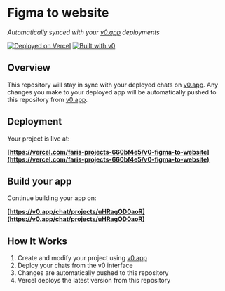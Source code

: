 # Figma to website

*Automatically synced with your [v0.app](https://v0.app) deployments*

[![Deployed on Vercel](https://img.shields.io/badge/Deployed%20on-Vercel-black?style=for-the-badge&logo=vercel)](https://vercel.com/faris-projects-660bf4e5/v0-figma-to-website)
[![Built with v0](https://img.shields.io/badge/Built%20with-v0.app-black?style=for-the-badge)](https://v0.app/chat/projects/uHRagOD0aoR)

## Overview

This repository will stay in sync with your deployed chats on [v0.app](https://v0.app).
Any changes you make to your deployed app will be automatically pushed to this repository from [v0.app](https://v0.app).

## Deployment

Your project is live at:

**[https://vercel.com/faris-projects-660bf4e5/v0-figma-to-website](https://vercel.com/faris-projects-660bf4e5/v0-figma-to-website)**

## Build your app

Continue building your app on:

**[https://v0.app/chat/projects/uHRagOD0aoR](https://v0.app/chat/projects/uHRagOD0aoR)**

## How It Works

1. Create and modify your project using [v0.app](https://v0.app)
2. Deploy your chats from the v0 interface
3. Changes are automatically pushed to this repository
4. Vercel deploys the latest version from this repository